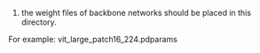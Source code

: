 1. the weight files of backbone networks  should be placed in this directory.

For example: vit_large_patch16_224.pdparams
